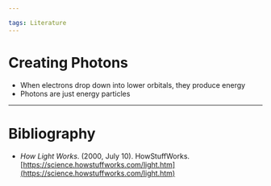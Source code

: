```yaml
---

tags: Literature 
---
```


# Creating Photons

- When electrons drop down into lower orbitals, they produce energy
- Photons are just energy particles

---

# Bibliography

- _How Light Works_. (2000, July 10). HowStuffWorks. [https://science.howstuffworks.com/light.htm](https://science.howstuffworks.com/light.htm)
